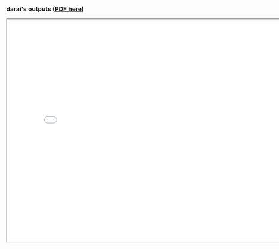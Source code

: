 <!-- .slide: data-background="img/nene.jpg"-->
<!-- .slide: data-background-size="contain"-->
<!-- .slide: data-background-opacity="0.5"-->
<!-- .slide: data-background-repeat="repeat"-->
### darai's outputs ([PDF here](./resume.pdf))

<iframe src="./resume.html" width="800" height="600" loading="eager" />

---

<!-- .slide: data-background="img/lifepinner.jpg""-->
<!-- .slide: data-background-size="contain"-->
<!-- .slide: style="font-size: 22px;text-align: left;"-->
### Travel

- アメリカ :triumph:
- カナダ :tired_face:
- ボリビア :heart_eyes:
- ペルー :heart_eyes:
  - 南米はミニベロ(BD-1)で周遊
- タイ :kissing_heart:
- ベトナム :persevere:
- カンボジア :flushed:
- フィリピン :relaxed:
- スペイン :heart_eyes:
- フランス :smirk:
- ベルギー :smirk:
- ルクセンブルク :heart_eyes:
- オランダ :smile:
- イタリア :heart_eyes:
- スイス :sweat_smile:
- ドイツ :weary:
- トルコ :heart_eyes:
- 日本 :smile:
  - ロードバイク(Giant)で1周(=自分探し3級)
